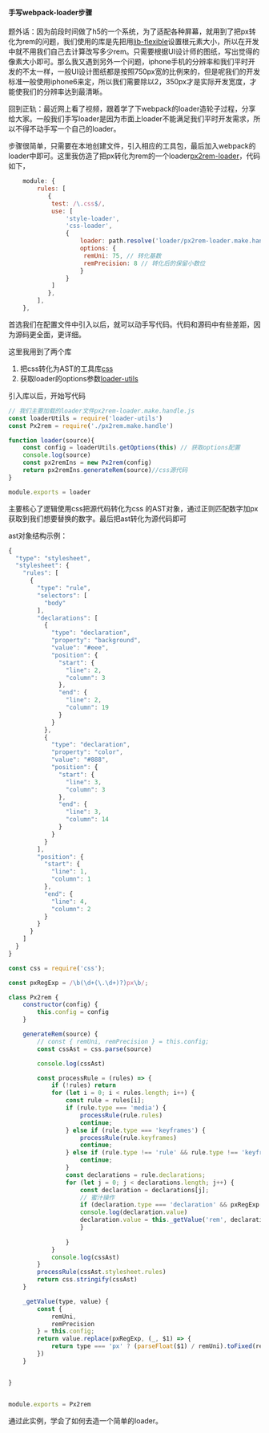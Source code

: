 #### 手写webpack-loader步骤

题外话：因为前段时间做了h5的一个系统，为了适配各种屏幕，就用到了把px转化为rem的问题，我们使用的库是先把用[lib-flexible](https://github.com/amfe/lib-flexible)设置根元素大小，所以在开发中就不用我们自己去计算改写多少rem。只需要根据UI设计师的图纸，写出觉得的像素大小即可。那么我又遇到另外一个问题，iphone手机的分辨率和我们平时开发的不太一样，一般UI设计图纸都是按照750px宽的比例来的，但是呢我们的开发标准一般使用iphone6来定，所以我们需要除以2，350px才是实际开发宽度，才能使我们的分辨率达到最清晰。

回到正轨：最近网上看了视频，跟着学了下webpack的loader造轮子过程，分享给大家。一般我们手写loader是因为市面上loader不能满足我们平时开发需求，所以不得不动手写一个自己的loader。

步骤很简单，只需要在本地创建文件，引入相应的工具包，最后加入webpack的loader中即可。这里我仿造了把px转化为rem的一个loader[px2rem-loader](https://www.npmjs.com/package/px2rem-loader)，代码如下，

```js
    module: {
        rules: [
           {
            test: /\.css$/,
            use: [
                'style-loader',
                'css-loader',
                {
                    loader: path.resolve('loader/px2rem-loader.make.handle'), // 我们自己的loader，引入方法很多种，这里不一一列举
                    options: {
                     remUni: 75, // 转化基数
                     remPrecision: 8 // 转化后的保留小数位
                    }
                }
            ]
           },
        ],
    },
```

首选我们在配置文件中引入以后，就可以动手写代码。代码和源码中有些差距，因为源码更全面，更详细。

这里我用到了两个库

1. 把css转化为AST的工具库[css](https://www.npmjs.com/package/css)
2. 获取loader的options参数[loader-utils](https://github.com/webpack/loader-utils)

引入库以后，开始写代码



```js
// 我们主要加载的loader文件px2rem-loader.make.handle.js
const loaderUtils = require('loader-utils')
const Px2rem = require('./px2rem.make.handle')

function loader(source){
    const config = loaderUtils.getOptions(this) // 获取options配置
    console.log(source)
    const px2remIns = new Px2rem(config)
    return px2remIns.generateRem(source)//css源代码
}

module.exports = loader
```

主要核心了逻辑使用css把源代码转化为css 的AST对象，通过正则匹配数字加px获取到我们想要替换的数字。最后把ast转化为源代码即可

ast对象结构示例：

```js
{
  "type": "stylesheet",
  "stylesheet": {
    "rules": [
      {
        "type": "rule",
        "selectors": [
          "body"
        ],
        "declarations": [
          {
            "type": "declaration",
            "property": "background",
            "value": "#eee",
            "position": {
              "start": {
                "line": 2,
                "column": 3
              },
              "end": {
                "line": 2,
                "column": 19
              }
            }
          },
          {
            "type": "declaration",
            "property": "color",
            "value": "#888",
            "position": {
              "start": {
                "line": 3,
                "column": 3
              },
              "end": {
                "line": 3,
                "column": 14
              }
            }
          }
        ],
        "position": {
          "start": {
            "line": 1,
            "column": 1
          },
          "end": {
            "line": 4,
            "column": 2
          }
        }
      }
    ]
  }
}
```



```js
const css = require('css');

const pxRegExp = /\b(\d+(\.\d+)?)px\b/;

class Px2rem {
    constructor(config) {
        this.config = config
    }

    generateRem(source) {
        // const { remUni, remPrecision } = this.config;
        const cssAst = css.parse(source)

        console.log(cssAst)

        const processRule = (rules) => {
            if (!rules) return
            for (let i = 0; i < rules.length; i++) {
                const rule = rules[i];
                if (rule.type === 'media') {
                    processRule(rule.rules)
                    continue;
                } else if (rule.type === 'keyframes') {
                    processRule(rule.keyframes)
                    continue;
                } else if (rule.type !== 'rule' && rule.type !== 'keyframe') {
                    continue;
                }
                const declarations = rule.declarations;
                for (let j = 0; j < declarations.length; j++) {
                    const declaration = declarations[j];
                    // 蜜汁操作
                    if (declaration.type === 'declaration' && pxRegExp.test(declaration.value)) {
                    console.log(declaration.value)
                    declaration.value = this._getValue('rem', declaration.value)
                    }
                    
                }
            }
            console.log(cssAst)
        }
        processRule(cssAst.stylesheet.rules)
        return css.stringify(cssAst)
    }

    _getValue(type, value) {
        const {
            remUni,
            remPrecision
        } = this.config;
        return value.replace(pxRegExp, (_, $1) => {
            return type === 'px' ? (parseFloat($1) / remUni).toFixed(remPrecision) + type : parseFloat($1) / remUni + type
        })
    }


}


module.exports = Px2rem
```



通过此实例，学会了如何去造一个简单的loader。

